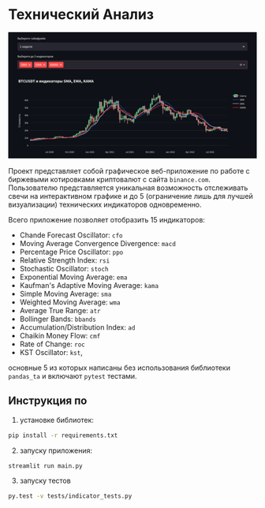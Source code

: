 # Технический Анализ

<div style="text-align: center;">

![Пример](image.png)

</div>

Проект представляет собой графическое веб-приложение по работе с биржевыми котировками криптовалют c сайта `binance.com`. Пользователю представляется уникальная возможность отслеживать свечи на интерактивном графике и до 5 (ограничение лишь для лучшей визуализации) технических индикаторов одновременно. 

Всего приложение позволяет отобразить 15 индикаторов: 

* Chande Forecast Oscillator: `cfo`
* Moving Average Convergence Divergence: `macd`
* Percentage Price Oscillator: `ppo`
* Relative Strength Index: `rsi`
* Stochastic Oscillator: `stoch`
* Exponential Moving Average: `ema`
* Kaufman's Adaptive Moving Average: `kama`
* Simple Moving Average: `sma`
* Weighted Moving Average: `wma`
* Average True Range: `atr`
* Bollinger Bands: `bbands`
* Accumulation/Distribution Index: `ad`
* Chaikin Money Flow: `cmf`
* Rate of Change: `roc`
* KST Oscillator: `kst`,

основные 5 из которых написаны без использования библиотеки `pandas_ta` и включают `pytest` тестами.

## Инструкция по

1) установке библиотек:
```sh
pip install -r requirements.txt
```
2) запуску приложения:
```sh
streamlit run main.py
```
3) запуску тестов
```sh
py.test -v tests/indicator_tests.py
```
